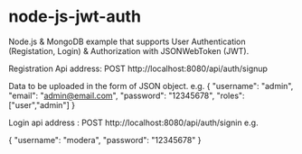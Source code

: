 # node-js-jwt-auth
Node.js &amp; MongoDB example that supports User Authentication (Registation, Login) &amp; Authorization with JSONWebToken (JWT).

Registration Api address:  POST    http://localhost:8080/api/auth/signup

Data to be uploaded in the form of JSON object. e.g.
{
    "username": "admin",
    "email": "admin@email.com",
    "password": "12345678",
    "roles": ["user","admin"]
}


Login api address : POST    http://localhost:8080/api/auth/signin
e.g.

{
    "username": "modera",
    "password": "12345678"
}
